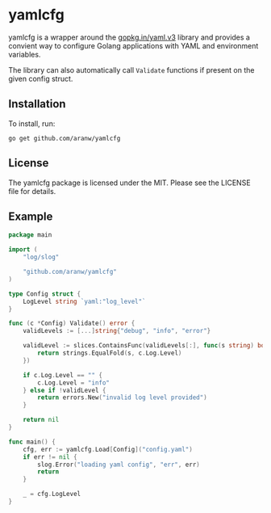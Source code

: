 # yamlcfg

yamlcfg is a wrapper around the [gopkg.in/yaml.v3](https://gopkg.in/yaml.v3) library and provides a convient way to configure Golang applications with YAML and environment variables. 

The library can also automatically call `Validate` functions if present on the given config struct.

## Installation 

To install, run:

```
go get github.com/aranw/yamlcfg
```

## License

The yamlcfg package is licensed under the MIT. Please see the LICENSE file for details.

## Example

```go
package main

import (
	"log/slog"

	"github.com/aranw/yamlcfg"
)

type Config struct {
	LogLevel string `yaml:"log_level"`
}

func (c *Config) Validate() error {
    validLevels := [...]string{"debug", "info", "error"}

	validLevel := slices.ContainsFunc(validLevels[:], func(s string) bool {
		return strings.EqualFold(s, c.Log.Level)
	})

	if c.Log.Level == "" {
		c.Log.Level = "info"
	} else if !validLevel {
		return errors.New("invalid log level provided")
	}

    return nil
}

func main() {
	cfg, err := yamlcfg.Load[Config]("config.yaml")
	if err != nil {
		slog.Error("loading yaml config", "err", err)
		return
	}

	_ = cfg.LogLevel
}

```
